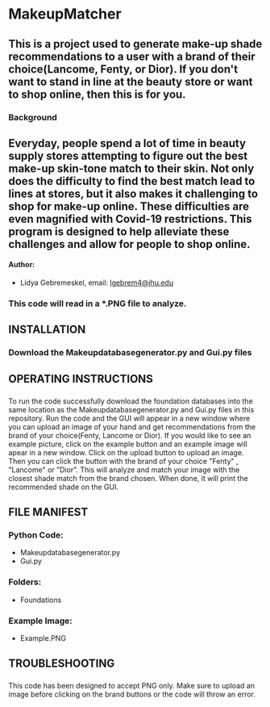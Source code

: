 # MakeupMatcher

## This is a project used to generate make-up shade recommendations to a user with a brand of their choice(Lancome, Fenty, or Dior). If you don't want to stand in line at the beauty store or want to shop online, then this is for you.

### Background

## Everyday, people spend a lot of time in beauty supply stores attempting to figure out the best make-up skin-tone match to their skin. Not only does the difficulty to find the best match lead to lines at stores, but it also makes it challenging to shop for make-up online. These difficulties are even magnified with Covid-19 restrictions. This program is designed to help alleviate these challenges and allow for people to shop online.

#### Author: 
* Lidya Gebremeskel, email: lgebrem4@jhu.edu

### This code will read in a *.PNG file to analyze. 

## INSTALLATION
### Download the Makeupdatabasegenerator.py and Gui.py files

## OPERATING INSTRUCTIONS
### 
To run the code successfully download the foundation databases into the same location as the Makeupdatabasegenerator.py and Gui.py files in this repository. Run the code and the GUI will appear in a new window where you can upload an image of your hand and get recommendations from the brand of your choice(Fenty, Lancome or Dior). If you would like to see an example picture, click on the example button and an example image will apear in a new window. Click on the upload button to upload an image. Then you can click the button with the brand of your choice "Fenty" , "Lancome" or "Dior". This will analyze and match your image with the closest shade match from the brand chosen. When done, it will print the recommended shade on the GUI. 
###

## FILE MANIFEST 
###  Python Code:
* Makeupdatabasegenerator.py
* Gui.py
### Folders:
* Foundations
### Example Image:
* Example.PNG

## TROUBLESHOOTING
### 
This code has been designed to accept PNG only. Make sure to upload an image before clicking on the brand buttons or the code will throw an error.
###
